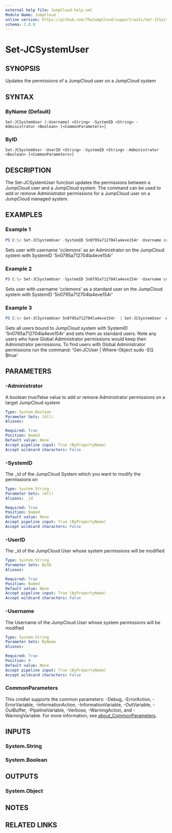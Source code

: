 ```yaml
---
external help file: JumpCloud-help.xml
Module Name: JumpCloud
online version: https://github.com/TheJumpCloud/support/wiki/Set-JCSystemUser
schema: 2.0.0
---
```


# Set-JCSystemUser

## SYNOPSIS
Updates the permissions of a JumpCloud user on a JumpCloud system

## SYNTAX

### ByName (Default)
```
Set-JCSystemUser [-Username] <String> -SystemID <String> -Administrator <Boolean> [<CommonParameters>]
```

### ByID
```
Set-JCSystemUser -UserID <String> -SystemID <String> -Administrator <Boolean> [<CommonParameters>]
```

## DESCRIPTION
The Set-JCSystemUser function updates the permissions between a JumpCloud user and a JumpCloud system. The command can be used to add or remove Administrator permissions for a JumpCloud user on a JumpCloud managed system.

## EXAMPLES

### Example 1
```powershell
PS C:\> Set-JCSystemUser -SystemID 5n0795a712704la4eve154r -Username cclemons -Administrator $True
```

Sets user with username 'cclemons' as an Administrator on the JumpCloud system with SystemID '5n0795a712704la4eve154r'

### Example 2
```powershell
PS C:\> Set-JCSystemUser -SystemID 5n0795a712704la4eve154r -Username cclemons -Administrator $False
```

Sets user with username 'cclemons' as a standard user on the JumpCloud system with SystemID '5n0795a712704la4eve154r'

### Example 3
```powershell
PS C:\> Get-JCSystemUser 5n0795a712704la4eve154r  | Set-JCSystemUser -Administrator $False
```

Gets all users bound to JumpCloud system with SystemID '5n0795a712704la4eve154r' and sets them as standard users. Note any users who have Global Administrator permissions would keep their Administrator permissions. To find users with Global Administrator permissions run the command: 'Get-JCUser | Where-Object sudo -EQ $true'

## PARAMETERS

### -Administrator
A boolean $true/$false value to add or remove Administrator permissions on a target JumpCloud system

```yaml
Type: System.Boolean
Parameter Sets: (All)
Aliases:

Required: True
Position: Named
Default value: None
Accept pipeline input: True (ByPropertyName)
Accept wildcard characters: False
```

### -SystemID
The _id of the JumpCloud System which you want to modify the permissions on

```yaml
Type: System.String
Parameter Sets: (All)
Aliases: _id

Required: True
Position: Named
Default value: None
Accept pipeline input: True (ByPropertyName)
Accept wildcard characters: False
```

### -UserID
The _id of the JumpCloud User whose system permissions will be modified

```yaml
Type: System.String
Parameter Sets: ByID
Aliases:

Required: True
Position: Named
Default value: None
Accept pipeline input: True (ByPropertyName)
Accept wildcard characters: False
```

### -Username
The Username of the JumpCloud User whose system permissions will be modified

```yaml
Type: System.String
Parameter Sets: ByName
Aliases:

Required: True
Position: 0
Default value: None
Accept pipeline input: True (ByPropertyName)
Accept wildcard characters: False
```

### CommonParameters
This cmdlet supports the common parameters: -Debug, -ErrorAction, -ErrorVariable, -InformationAction, -InformationVariable, -OutVariable, -OutBuffer, -PipelineVariable, -Verbose, -WarningAction, and -WarningVariable. For more information, see [about_CommonParameters](http://go.microsoft.com/fwlink/?LinkID=113216).

## INPUTS

### System.String

### System.Boolean

## OUTPUTS

### System.Object
## NOTES

## RELATED LINKS
